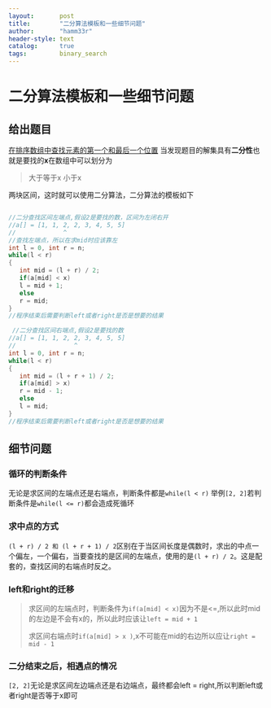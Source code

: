 ```yaml
---
layout:       post
title:        "二分算法模板和一些细节问题"
author:       "hamm33r"
header-style: text
catalog:      true
tags:         binary_search
---
```

# 二分算法模板和一些细节问题
## 给出题目
[在排序数组中查找元素的第一个和最后一个位置](https://leetcode.cn/problems/find-first-and-last-position-of-element-in-sorted-array/description/)
当发现题目的解集具有**二分性**也就是要找的**x**在数组中可以划分为
> 大于等于x
> 小于x

 两块区间，这时就可以使用二分算法，二分算法的模板如下
 ```c++

 //二分查找区间左端点,假设2是要找的数，区间为左闭右开
 //a[] = [1, 1, 2, 2, 3, 4, 5, 5]
 //             ^        
 //查找左端点，所以在求mid时应该靠左
int l = 0, int r = n;
while(l < r)
{
    int mid = (l + r) / 2;
    if(a[mid] < x)
    l = mid + 1;
    else
    r = mid;
}
//程序结束后需要判断left或者right是否是想要的结果
 ```
 ```c++
  //二分查找区间右端点,假设2是要找的数
 //a[] = [1, 1, 2, 2, 3, 4, 5, 5]
 //                ^
int l = 0, int r = n;
while(l < r)
{
    int mid = (l + r + 1) / 2;
    if(a[mid] > x)
    r = mid - 1;
    else
    l = mid;
}
//程序结束后需要判断left或者right是否是想要的结果
 ```
## 细节问题
### 循环的判断条件
无论是求区间的左端点还是右端点，判断条件都是`while(l < r)`
举例`[2, 2]`若判断条件是`while(l <= r)`都会造成死循环
### 求中点的方式
`(l + r) / 2 和 (l + r + 1) / 2`区别在于当区间长度是偶数时，求出的中点一个偏左，一个偏右，当要查找的是区间的左端点，使用的是`(l + r) / 2`。这是配套的，查找区间的右端点时反之。
### left和right的迁移
> 求区间的左端点时，判断条件为`if(a[mid] < x)`因为不是<=,所以此时mid的左边是不会有x的，所以此时应该让`left = mid + 1`
> 
> 求区间右端点时`if(a[mid] > x )`,x不可能在mid的右边所以应让`right = mid - 1`

### 二分结束之后，相遇点的情况
`[2, 2]`无论是求区间左边端点还是右边端点，最终都会left = right,所以判断left或者right是否等于x即可

